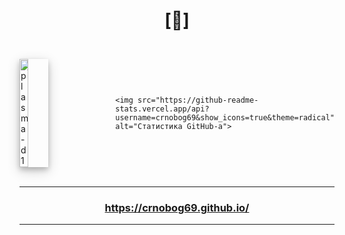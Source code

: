 # <p align="center">[🔻]</p>

<br>

<div style="display: flex; align-items: center;">
  <div style="flex: 1;">
    <img src="https://github.com/user-attachments/assets/fc155b50-bbc8-4504-90e6-b095ea909338" width="30%" alt="plasma-d1" style="box-shadow: 0 4px 8px 0 rgba(0, 0, 0, 0.2), 0 6px 20px 0 rgba(0, 0, 0, 0.19);">
  </div>
  <div style="flex: 1;">
    
    <img src="https://github-readme-stats.vercel.app/api?username=crnobog69&show_icons=true&theme=radical" alt="Статистика GitHub-а">
  </div>
</div>
<br>

---

### <p align="center"><a href="https://crnobog69.github.io/">https://crnobog69.github.io/</a></p>

---
